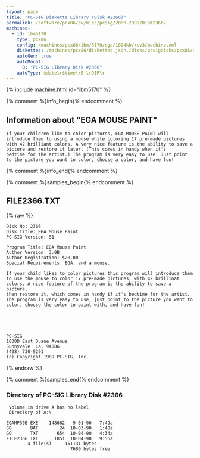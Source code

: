 ```yaml
---
layout: page
title: "PC-SIG Diskette Library (Disk #2366)"
permalink: /software/pcx86/sw/misc/pcsig/2000-2999/DISK2366/
machines:
  - id: ibm5170
    type: pcx86
    config: /machines/pcx86/ibm/5170/cga/1024kb/rev3/machine.xml
    diskettes: /machines/pcx86/diskettes.json,/disks/pcsigdisks/pcx86/diskettes.json
    autoGen: true
    autoMount:
      B: "PC-SIG Library Disk #2366"
    autoType: $date\r$time\rB:\rDIR\r
---
```


{% include machine.html id="ibm5170" %}

{% comment %}info_begin{% endcomment %}

## Information about "EGA MOUSE PAINT"

    If your children like to color pictures, EGA MOUSE PAINT will
    introduce them to using a mouse while coloring 17 pre-made pictures
    with 42 brilliant colors. A very nice feature is the ability to save a
    picture and restore it later. (This comes in handy when it's
    bedtime for the artist.) The program is very easy to use. Just point
    to the picture you want to color, choose a color, and have fun!
{% comment %}info_end{% endcomment %}

{% comment %}samples_begin{% endcomment %}

## FILE2366.TXT

{% raw %}
```
Disk No: 2366                                                           
Disk Title: EGA Mouse Paint                                             
PC-SIG Version: S1                                                      
                                                                        
Program Title: EGA Mouse Paint                                          
Author Version: 3.0B                                                    
Author Registration: $20.00                                             
Special Requirements: EGA, and a mouse.                                 
                                                                        
If your child likes to color pictures this program will introduce them  
to use the mouse to color 17 pre-made pictures, with 42 brillinat       
colors. A nice feature of the program is the ability to save a picture, 
then restore it, which comes in handy if it's bedtime for the artist.   
The program is very easy to use, just point to the picture you want to  
color, choose the color to paint with, and have fun!                    
                                                                        
                                                                        
                                                                        
                                                                        
                                                                        
PC-SIG                                                                  
1030D East Duane Avenue                                                 
Sunnyvale  Ca. 94086                                                    
(408) 730-9291                                                          
(c) Copyright 1989 PC-SIG, Inc.                                         
```
{% endraw %}

{% comment %}samples_end{% endcomment %}

### Directory of PC-SIG Library Disk #2366

     Volume in drive A has no label
     Directory of A:\

    EGAMP30B EXE    148602   9-01-90   7:49a
    GO       BAT        24  10-03-90   1:40a
    GO       TXT       654  10-04-90   4:34a
    FILE2366 TXT      1851  10-04-90   9:56a
            4 file(s)     151131 bytes
                            7680 bytes free
